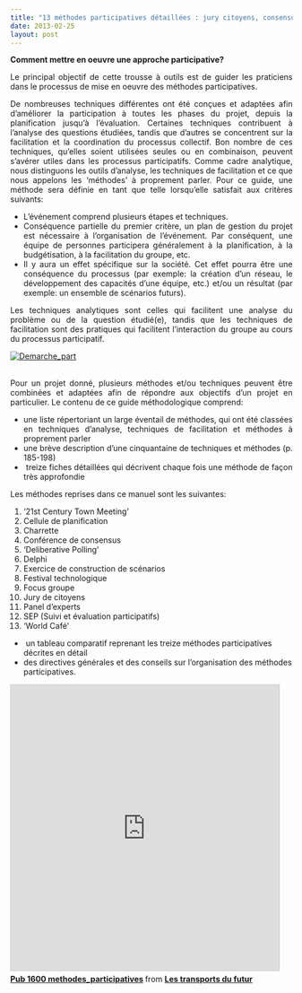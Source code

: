 ```yaml
---
title: "13 méthodes participatives détaillées : jury citoyens, consensus, panel expert, focus group, Delphi, scénarios, World Café ..."
date: 2013-02-25
layout: post
---
```


<p style="text-align: justify;"><strong>Comment mettre en oeuvre une approche participative?</strong></p> <p style="text-align: justify;">Le principal objectif de cette trousse à outils est de guider les praticiens dans le processus de mise en oeuvre des méthodes participatives.</p> <p style="text-align: justify;">De nombreuses techniques différentes ont été conçues et adaptées afin d’améliorer la participation à toutes les phases du projet, depuis la planification jusqu’à l’évaluation. Certaines techniques contribuent à l’analyse des questions étudiées, tandis que d’autres se concentrent sur la facilitation et la coordination du processus collectif. Bon nombre de ces techniques, qu’elles soient utilisées seules ou en combinaison, peuvent s’avérer utiles dans les processus participatifs. Comme cadre analytique, nous distinguons les outils d’analyse, les techniques de facilitation et ce que nous appelons les ‘méthodes’ à proprement parler. Pour ce guide, une méthode sera définie en tant que telle lorsqu’elle satisfait aux critères suivants:</p> <ul style="text-align: justify;"> <li>L’événement comprend plusieurs étapes et techniques.</li> <li>Conséquence partielle du premier critère, un plan de gestion du projet est nécessaire à l’organisation de l’événement. Par conséquent, une équipe de personnes participera généralement à la planification, à la budgétisation, à la facilitation du groupe, etc.</li> <li>Il y aura un effet spécifique sur la société. Cet effet pourra être une conséquence du processus (par exemple: la création d’un réseau, le développement des capacités d’une équipe, etc.) et/ou un résultat (par exemple: un ensemble de scénarios futurs).</li> </ul> <p style="text-align: justify;">Les techniques analytiques sont celles qui facilitent une analyse du problème ou de la question étudié(e), tandis que les techniques de facilitation sont des pratiques qui facilitent l’interaction du groupe au cours du processus participatif. </p> <p style="text-align: justify;"> <a class="asset-img-link" href="/wp-content/uploads/sites/6/old/6a0120a66d2ad4970b017d4144aa68970c-pi.jpg"><img rel="lightbox[]" alt="Demarche_part" class="asset  asset-image at-xid-6a0120a66d2ad4970b017d4144aa68970c" src="/wp-content/uploads/sites/6/old/6a0120a66d2ad4970b017d4144aa68970c-500wi.jpg" style="margin-right: auto; margin-left: auto; display: block;" title="Demarche_part" /></a><br /> </p>  <!--more-->   <p style="text-align: justify;">Pour un projet donné, plusieurs méthodes et/ou techniques peuvent être combinées et adaptées afin de répondre aux objectifs d’un projet en particulier. Le contenu de ce guide méthodologique comprend:</p> <ul style="text-align: justify;"> <li>une liste répertoriant un large éventail de méthodes, qui ont été classées en techniques d’analyse, techniques de facilitation et méthodes à proprement parler</li> <li>une brève description d’une cinquantaine de techniques et méthodes (p. 185-198)</li> <li> treize fiches détaillées qui décrivent chaque fois une méthode de façon très approfondie</li> </ul> <p style="text-align: justify;">Les méthodes reprises dans ce manuel sont les suivantes:</p> <ol style="text-align: justify;"> <li>‘21st Century Town Meeting’</li> <li>Cellule de planification</li> <li>Charrette</li> <li>Conférence de consensus</li> <li>‘Deliberative Polling’</li> <li>Delphi</li> <li>Exercice de construction de scénarios</li> <li>Festival technologique</li> <li>Focus groupe</li> <li>Jury de citoyens</li> <li>Panel d’experts</li> <li>SEP (Suivi et évaluation participatifs)</li> <li>‘World Café’</li> </ol> <ul> <li> un tableau comparatif reprenant les treize méthodes participatives décrites en détail</li> <li>des directives générales et des conseils sur l’organisation des méthodes participatives.</li> </ul> <iframe frameborder="0" height="511" marginheight="0" marginwidth="0" scrolling="no" src="http://fr.slideshare.net/slideshow/embed_code/16750036" style="border: 1px solid #CCC; border-width: 1px 1px 0; margin-bottom: 5px;" width="479"> </iframe> <div style="margin-bottom: 5px;"> <strong> <a href="http://fr.slideshare.net/transportsdufutur/pub-1600-methodesparticipatives" target="_blank" title="Pub 1600 methodes_participatives">Pub 1600 methodes_participatives</a> </strong> from <strong><a href="http://fr.slideshare.net/transportsdufutur" target="_blank">Les transports du futur</a></strong> </div>